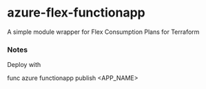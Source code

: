 # azure-flex-functionapp

A simple module wrapper for Flex Consumption Plans for Terraform

### Notes

Deploy with 

func azure functionapp publish <APP_NAME>